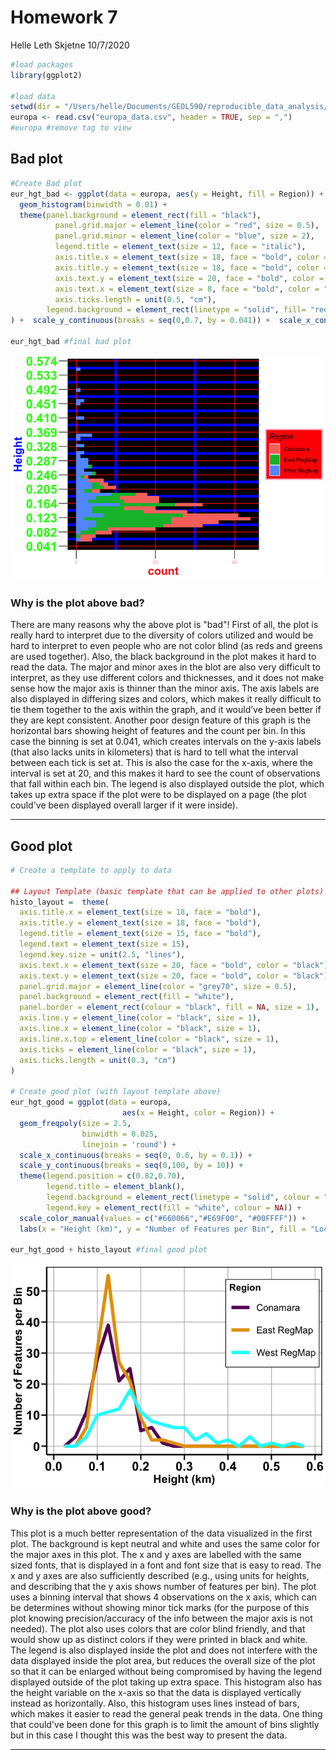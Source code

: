 Homework 7
================
Helle Leth Skjetne
10/7/2020

``` r
#load packages
library(ggplot2)

#load data
setwd(dir = "/Users/helle/Documents/GEOL590/reproducible_data_analysis/homework/hw_07/")
europa <- read.csv("europa_data.csv", header = TRUE, sep = ",")
#europa #remove tag to view
```

Bad plot
--------

``` r
#Create Bad plot
eur_hgt_bad <- ggplot(data = europa, aes(y = Height, fill = Region)) +
  geom_histogram(binwidth = 0.01) + 
  theme(panel.background = element_rect(fill = "black"), 
          panel.grid.major = element_line(color = "red", size = 0.5),
          panel.grid.minor = element_line(color = "blue", size = 2),
          legend.title = element_text(size = 12, face = "italic"),
          axis.title.x = element_text(size = 18, face = "bold", color = "red"),
          axis.title.y = element_text(size = 18, face = "bold", color = "blue"),
          axis.text.y = element_text(size = 20, face = "bold", color = "green"),
          axis.text.x = element_text(size = 8, face = "bold", color = "pink"),
          axis.ticks.length = unit(0.5, "cm"),
        legend.background = element_rect(linetype = "solid", fill= "red", colour = "pink", size = 1)
) +  scale_y_continuous(breaks = seq(0,0.7, by = 0.041)) +  scale_x_continuous(breaks = seq(0,40, by = 20))

eur_hgt_bad #final bad plot
```

![](hw_07_files/figure-markdown_github/badplot-1.png)

### Why is the plot above bad?

There are many reasons why the above plot is "bad"! First of all, the plot is really hard to interpret due to the diversity of colors utilized and would be hard to interpret to even people who are not color blind (as reds and greens are used together). Also, the black background in the plot makes it hard to read the data. The major and minor axes in the blot are also very difficult to interpret, as they use different colors and thicknesses, and it does not make sense how the major axis is thinner than the minor axis. The axis labels are also displayed in differing sizes and colors, which makes it really difficult to tie them together to the axis within the graph, and it would’ve been better if they are kept consistent. Another poor design feature of this graph is the horizontal bars showing height of features and the count per bin. In this case the binning is set at 0.041, which creates intervals on the y-axis labels (that also lacks units in kilometers) that is hard to tell what the interval between each tick is set at. This is also the case for the x-axis, where the interval is set at 20, and this makes it hard to see the count of observations that fall within each bin. The legend is also displayed outside the plot, which takes up extra space if the plot were to be displayed on a page (the plot could've been displayed overall larger if it were inside).

------------------------------------------------------------------------

Good plot
---------

``` r
# Create a template to apply to data

## Layout Template (basic template that can be applied to other plots)
histo_layout =  theme(
  axis.title.x = element_text(size = 18, face = "bold"),
  axis.title.y = element_text(size = 18, face = "bold"),
  legend.title = element_text(size = 15, face = "bold"),
  legend.text = element_text(size = 15),
  legend.key.size = unit(2.5, "lines"),
  axis.text.x = element_text(size = 20, face = "bold", color = "black"),
  axis.text.y = element_text(size = 20, face = "bold", color = "black"),
  panel.grid.major = element_line(color = "grey70", size = 0.5),
  panel.background = element_rect(fill = "white"),
  panel.border = element_rect(colour = "black", fill = NA, size = 1),
  axis.line.y = element_line(color = "black", size = 1),
  axis.line.x = element_line(color = "black", size = 1),
  axis.line.x.top = element_line(color = "black", size = 1),
  axis.ticks = element_line(color = "black", size = 1),
  axis.ticks.length = unit(0.3, "cm")
)

# Create good plot (with layout template above)
eur_hgt_good = ggplot(data = europa, 
                         aes(x = Height, color = Region)) + 
  geom_freqpoly(size = 2.5, 
                binwidth = 0.025, 
                linejoin = 'round') +
  scale_x_continuous(breaks = seq(0, 0.6, by = 0.1)) +
  scale_y_continuous(breaks = seq(0,100, by = 10)) +
  theme(legend.position = c(0.82,0.70), 
        legend.title = element_blank(), 
        legend.background = element_rect(linetype = "solid", colour = "black"), 
        legend.key = element_rect(fill = "white", colour = NA)) +
  scale_color_manual(values = c("#660066","#E69F00", "#00FFFF")) +
  labs(x = "Height (km)", y = "Number of Features per Bin", fill = "Location") 

eur_hgt_good + histo_layout #final good plot
```

![](hw_07_files/figure-markdown_github/goodplot-1.png)

### Why is the plot above good?

This plot is a much better representation of the data visualized in the first plot. The background is kept neutral and white and uses the same color for the major axes in this plot. The x and y axes are labelled with the same sized fonts, that is displayed in a font and font size that is easy to read. The x and y axes are also sufficiently described (e.g., using units for heights, and describing that the y axis shows number of features per bin). The plot uses a binning interval that shows 4 observations on the x axis, which can be determines without showing minor tick marks (for the purpose of this plot knowing precision/accuracy of the info between the major axis is not needed). The plot also uses colors that are color blind friendly, and that would show up as distinct colors if they were printed in black and white. The legend is also displayed inside the plot and does not interfere with the data displayed inside the plot area, but reduces the overall size of the plot so that it can be enlarged without being compromised by having the legend displayed outside of the plot taking up extra space. This histogram also has the height variable on the x-axis so that the data is displayed vertically instead as horizontally. Also, this histogram uses lines instead of bars, which makes it easier to read the general peak trends in the data. One thing that could've been done for this graph is to limit the amount of bins slightly but in this case I thought this was the best way to present the data.

------------------------------------------------------------------------
